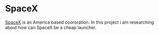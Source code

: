 # SpaceX 
<a href='https://en.wikipedia.org/wiki/SpaceX'>SpaceX</a> is an America based coororation. In this project i am researching about how can SpaceX be a cheap launcher. 
